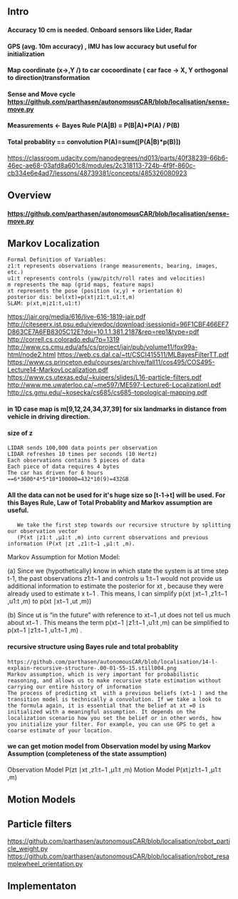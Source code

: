 ## Intro
#### Accuracy 10 cm is needed. Onboard sensors like Lider, Radar
#### GPS (avg. 10m accuracy) , IMU has low accuracy but useful for initialization
#### Map coordinate (x->,Y \/) to car cocoordinate ( car face -> X, Y orthogonal to direction)transformation
#### Sense and Move cycle https://github.com/parthasen/autonomousCAR/blob/localisation/sense-move.py
#### Measurements <- Bayes Rule P(A|B) = P(B|A)*P(A) / P(B)
#### Total probablity == convolution P(A)=sum([P(A|B)*p(B)])
https://classroom.udacity.com/nanodegrees/nd013/parts/40f38239-66b6-46ec-ae68-03afd8a601c8/modules/2c318113-724b-4f9f-860c-cb334e6e4ad7/lessons/48739381/concepts/485326080923
## Overview
#### https://github.com/parthasen/autonomousCAR/blob/localisation/sense-move.py
## Markov Localization
    Formal Definition of Variables:
    z1:t represents observations (range measurements, bearing, images, etc.)
    u1:t represents controls (yaw/pitch/roll rates and velocities)
    m represents the map (grid maps, feature maps)
    xt represents the pose (position (x,y) + orientation θ)
    posterior dis: bel(xt)=p(xt∣z1:t,u1:t,m)
    SLAM: p(xt,m∣z1:t,u1:t)
    
https://jair.org/media/616/live-616-1819-jair.pdf
http://citeseerx.ist.psu.edu/viewdoc/download;jsessionid=96F1CBF466EF7D863CE7A6FB8305C12E?doi=10.1.1.381.2187&rep=rep1&type=pdf
http://correll.cs.colorado.edu/?p=1319
http://www.cs.cmu.edu/afs/cs/project/jair/pub/volume11/fox99a-html/node2.html
https://web.cs.dal.ca/~tt/CSCI415511/MLBayesFilterTT.pdf
https://www.cs.princeton.edu/courses/archive/fall11/cos495/COS495-Lecture14-MarkovLocalization.pdf
https://www.cs.utexas.edu/~kuipers/slides/L16-particle-filters.pdf
http://www.me.uwaterloo.ca/~me597/ME597-Lecture6-LocalizationI.pdf
http://cs.gmu.edu/~kosecka/cs685/cs685-topological-mapping.pdf

#### in 1D case map is m[9,12,24,34,37,39] for six landmarks in distance from vehicle in driving direction.
#### size of z
    LIDAR sends 100,000 data points per observation
    LIDAR refreshes 10 times per seconds (10 Hertz)
    Each observations contains 5 pieces of data
    Each piece of data requires 4 bytes
    The car has driven for 6 hours
    ==6*3600*4*5*10*100000=432*10(9)=432GB
#### All the data can not be used for it's huge size so [t-1->t] will be used. For this Bayes Rule, Law of Total Probablity and Markov assumption are useful.
       We take the first step towards our recursive structure by splitting our observation vector 
       (P(x​t​​ ∣z​1:t​​ ,μ​1:t​​ ,m) into current observations and previous information (P(x​t​​ ∣z​t​​ ,z​1:t−1​​ ,μ​1:t​​ ,m).

Markov Assumption for Motion Model:

(a) Since we (hypothetically) know in which state the system is at time step t-1, the past observations z​1:t−1​​  and controls u
​1:t−1​​  would not provide us additional information to estimate the posterior for x​t​​ , because they were already used to estimate x
​t−1​​ . This means, I can simplify p(x​t​​ ∣x​t−1​​ ,z​1:t−1​​ ,u​1:t​​ ,m) to p(x​t​​ ∣x​t−1​​ ,u​t​​ ,m))

(b) Since u​t​​  is “in the future” with reference to x​t−1​​ ,u​t​​  does not tell us much about x​t−1​​ . This means the term
p(x​t−1​​ ∣z​1:t−1​​ ,u​1:t​​ ,m) can be simplified to p(x​t−1​​ ∣z​1:t−1​​ ,u​1:t−1​​ ,m) .

#### recursive structure using Bayes rule and total probablity
    https://github.com/parthasen/autonomousCAR/blob/localisation/14-l-explain-recursive-structure-.00-01-55-15.still004.png
    Markov assumption, which is very important for probabilistic reasoning, and allows us to make recursive state estimation without carrying our entire history of information
    The process of predicting x​t​​  with a previous beliefs (x​t−1​​ ) and the transition model is technically a convolution. If we take a look to the formula again, it is essential that the belief at x​t​​ =0 is initialized with a meaningful assumption. It depends on the localization scenario how you set the belief or in other words, how you initialize your filter. For example, you can use GPS to get a coarse estimate of your location.
#### we can get motion model from Observation model by using Markov Assumption (completeness of the state assumption)
Observation Model P(z​t​​ ∣x​t​​ ,z​1:t−1​​ ,μ​1:t​​ ,m)
Motion Model P(x​t​​ ∣z​1:t−1​​ ,μ​1:t​​ ,m)

## Motion Models

## Particle filters
https://github.com/parthasen/autonomousCAR/blob/localisation/robot_particle_weight.py
https://github.com/parthasen/autonomousCAR/blob/localisation/robot_resamplewheel_orientation.py
## Implementaton
